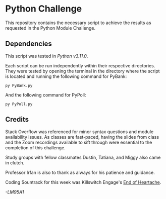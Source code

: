 # Python Challenge

This repository contains the necessary script to achieve the results as requested in the Python Module Challenge.

## Dependencies

This script was tested in *Python v3.11.0*.

Each script can be run independently within their respective directories. They were tested by opening the terminal in the directory where the script is located and running the following command for PyBank:

```
py PyBank.py
```
And the following command for PyPoll:

```
py PyPoll.py
```
## Credits
Stack Overflow was referenced for minor syntax questions and module availability issues. As classes are fast-paced, having the slides from class and the Zoom recordings available to sift through were essential to the completion of this challenge. 

Study groups with fellow classmates Dustin, Tatiana, and Miggy also came in clutch.

Professor Irfan is also to thank as always for his patience and guidance.

Coding Sountrack for this week was Killswitch Engage's [End of Heartache](https://www.youtube.com/watch?v=LhLxCw4OFes&list=PLN18IemGQLuUD7x8YJdU38Tq8a94TLWDs).


*-LM95A1*
